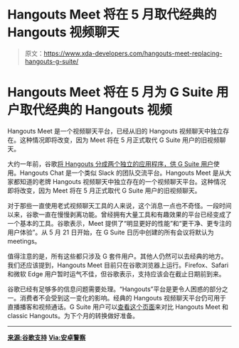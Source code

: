 # Hangouts Meet 将在 5 月取代经典的 Hangouts 视频聊天

> 原文：<https://www.xda-developers.com/hangouts-meet-replacing-hangouts-g-suite/>

# Hangouts Meet 将在 5 月为 G Suite 用户取代经典的 Hangouts 视频

Hangouts Meet 是一个视频聊天平台，已经从旧的 Hangouts 视频聊天中独立存在。这种情况即将改变，因为 Meet 将在 5 月正式取代 G Suite 用户的旧视频聊天。

大约一年前，谷歌[将 Hangouts 分成两个独立的应用程序，供 G Suite 用户](https://www.xda-developers.com/google-gives-hangouts-the-corporate-direction-with-hangouts-meet-and-hangouts-chat/)使用。Hangouts Chat 是一个类似 Slack 的团队交流平台。Hangouts Meet 是从大家都知道的老牌 Hangouts 视频聊天中独立存在的一个视频聊天平台。这种情况即将改变，因为 Meet 将在 5 月正式取代 G Suite 用户的旧视频聊天。

对于那些一直使用老式视频聊天工具的人来说，这个消息一点也不奇怪。一段时间以来，谷歌一直在慢慢剥离功能。曾经拥有大量工具和有趣效果的平台已经变成了一个基本的工具。谷歌表示，Meet 提供了“明显更好的性能”和“更干净、更专注的用户体验”。从 5 月 21 日开始，在 G Suite 日历中创建的所有会议将默认为 meetings。

值得注意的是，所有这些都只涉及 G 套件用户。其他人仍然可以去经典的地方。我们还应该提到，Hangouts Meet 目前只在谷歌浏览器上运行。Firefox、Safari 和微软 Edge 用户暂时运气不佳，但谷歌表示，支持应该会在截止日期前到来。

谷歌已经有足够多的信息问题需要处理。“Hangouts”平台是更令人困惑的部分之一。消费者不会受到这一变化的影响。经典的 Hangouts 视频聊天平台仍可用于直播播客和视频通话。G Suite 用户可以[查看这个页面](https://support.google.com/a/answer/7303775)来对比 Hangouts Meet 和 classic Hangouts。为下个月的转换做好准备。

* * *

[**来源:谷歌支持**](https://support.google.com/a/answer/7652957) [**Via:安卓警察**](https://www.androidpolice.com/2018/04/26/hangouts-meet-entirely-replacing-hangouts-video-calls-may/)